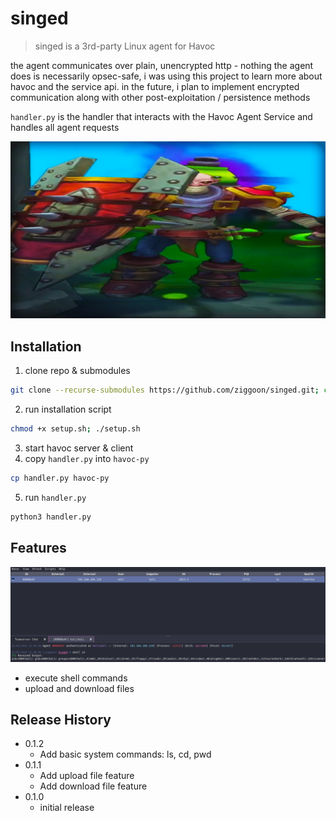 # singed
> singed is a 3rd-party Linux agent for Havoc

the agent communicates over plain, unencrypted http - nothing the agent does is necessarily opsec-safe, i was using this project to learn more about havoc and the service api.
in the future, i plan to implement encrypted communication along with other post-exploitation / persistence methods

`handler.py` is the handler that interacts with the Havoc Agent Service and handles all agent requests

![](images/singed.png)

## Installation
1. clone repo & submodules
```sh
git clone --recurse-submodules https://github.com/ziggoon/singed.git; cd singed
```
2. run installation script
```sh
chmod +x setup.sh; ./setup.sh
```
3. start havoc server & client
4. copy `handler.py` into `havoc-py`
```sh
cp handler.py havoc-py
```
5. run `handler.py`
```sh
python3 handler.py
```

## Features
![](images/cmd.png)

* execute shell commands
* upload and download files

## Release History
* 0.1.2
    * Add basic system commands: ls, cd, pwd
* 0.1.1
    * Add upload file feature
    * Add download file feature
* 0.1.0
    * initial release
